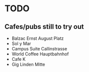 # TODO

## Cafes/pubs still to try out

   * Balzac Ernst August Platz
   * Sol y Mar
   * Campus Suite Callinstrasse
   * World Coffee Hauptbahnhof
   * Cafe K
   * Gig Linden Mitte
